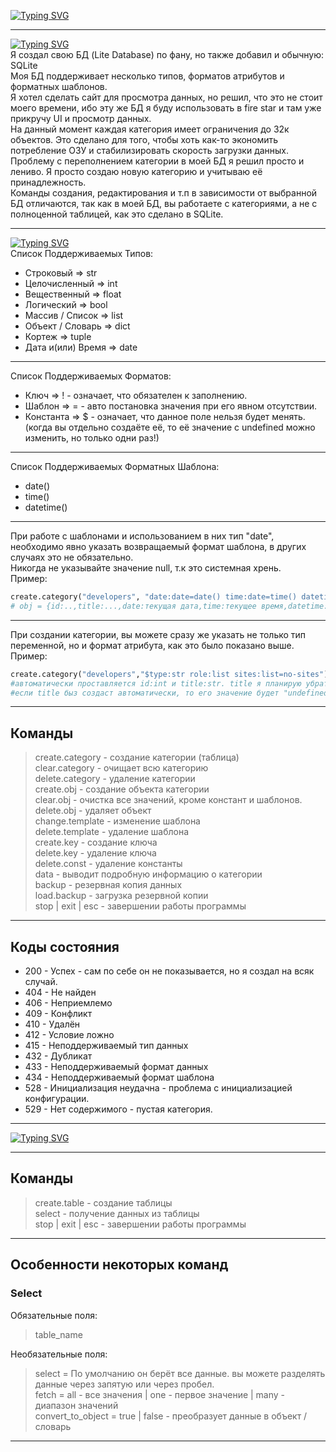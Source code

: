 
[![Typing SVG](https://readme-typing-svg.demolab.com?font=Fira+Code&duration=3000&pause=1000&color=38A3F7&repeat=false&width=435&height=28&lines=Документация)]() </br>

---

[![Typing SVG](https://readme-typing-svg.demolab.com?font=Fira+Code&size=18&duration=3000&pause=1000&color=CDF72C&repeat=false&width=435&height=24&lines=Преамбула)]() </br>
Я создал свою БД (Lite Database) по фану, но также добавил и обычную: SQLite </br>
Моя БД поддерживает несколько типов, форматов атрибутов и форматных шаблонов. <br/>
Я хотел сделать сайт для просмотра данных, но решил, что это не стоит моего времени, ибо эту же БД я буду использовать в fire star и там уже прикручу UI и просмотр данных. </br>
На данный момент каждая категория имеет ограничения до 32к объектов. Это сделано для того, чтобы хоть как-то экономить потребление ОЗУ и стабилизировать скорость загрузки данных. </br>
Проблему с переполнением категории в моей БД я решил просто и лениво. Я просто создаю новую категорию и учитываю её принадлежность. </br>
Команды создания, редактирования и т.п в зависимости от выбранной БД отличаются, так как в моей БД, вы работаете с категориями, а не с полноценной таблицей, как это сделано в SQLite. </br>

---

[![Typing SVG](https://readme-typing-svg.herokuapp.com?font=Fira+Code&weight=800&duration=3000&pause=5000&width=640&height=64&lines=Lite+Database)]() </br>
Список Поддерживаемых Типов:
+ Строковый => str
+ Целочисленный => int
+ Вещественный => float
+ Логический => bool
+ Массив / Список => list
+ Объект / Словарь => dict
+ Кортеж => tuple
+ Дата и(или) Время => date
---
Список Поддерживаемых Форматов:
+ Ключ => ! - означает, что обязателен к заполнению.
+ Шаблон => = - авто постановка значения при его явном отсутствии.
+ Константа => $ - означает, что данное поле нельзя будет менять. (когда вы отдельно создаёте её, то её значение с undefined можно изменить, но только одни раз!)
---
Список Поддерживаемых Форматных Шаблона:
+ date()
+ time()
+ datetime()
---
При работе с шаблонами и использованием в них тип "date", необходимо явно указать возвращаемый формат шаблона, в других случаях это не обязательно. <br/>
Никогда не указывайте значение null, т.к это системная хрень. </br>
Пример: <br/>
```python
create.category("developers", "date:date=date() time:date=time() datetime:date=datetime()")
# obj = {id:..,title:...,date:текущая дата,time:текущее время,datetime:текущая дата и время}
```
---
При создании категории, вы можете сразу же указать не только тип переменной, но и формат атрибута, как это было показано выше. <br/>
Пример: <br/>
```python
create.category("developers","$type:str role:list sites:list=no-sites")
#автоматически проставляется id:int и title:str. title я планирую убрать.
#если title быз создаст автоматически, то его значение будет "undefined"
```
---
## Команды
> create.category - создание категории (таблица) </br>
> clear.category - очищает всю категорию </br>
> delete.category - удаление категории </br>
> create.obj - создание объекта категории </br>
> clear.obj - очистка все значений, кроме констант и шаблонов. </br>
> delete.obj - удаляет объект </br>
> change.template - изменение шаблона </br>
> delete.template - удаление шаблона </br>
> create.key - создание ключа </br>
> delete.key - удаление ключа </br>
> delete.const - удаление константы </br>
> data - выводит подробную информацию о категории </br>
> backup - резервная копия данных </br>
> load.backup - загрузка резервной копии </br>
> stop | exit | esc - завершении работы программы </br>
---
## Коды состояния
+ 200 - Успех - сам по себе он не показывается, но я создал на всяк случай. </br>
+ 404 - Не найден </br>
+ 406 - Неприемлемо </br>
+ 409 - Конфликт </br>
+ 410 - Удалён </br>
+ 412 - Условие ложно </br>
+ 415 - Неподдерживаемый тип данных </br>
+ 432 - Дубликат </br>
+ 433 - Неподдерживаемый формат данных </br>
+ 434 - Неподдерживаемый формат шаблона </br>
+ 528 - Инициализация неудачна - проблема с инициализацией конфигурации. </br>
+ 529 - Нет содержимого - пустая категория. </br>
---
[![Typing SVG](https://readme-typing-svg.herokuapp.com?font=Fira+Code&weight=800&duration=3000&pause=5000&width=640&height=64&lines=Sqlite+Database)]()

---
## Команды
> create.table - создание таблицы </br>
> select - получение данных из таблицы </br>
> stop | exit | esc - завершении работы программы </br>
---
## Особенности некоторых команд

### Select
Обязательные поля:
> table_name </br>

Необязательные поля:
> select = По умолчанию он берёт все данные. вы можете разделять данные через запятую или через пробел. </br>
> fetch = all - все значения | one - первое значение | many - диапазон значений </br>
> convert_to_object = true | false - преобразует данные в объект / словарь </br>
---